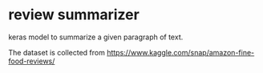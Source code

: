 # review summarizer
keras model to summarize a given paragraph of text.

The dataset is collected from https://www.kaggle.com/snap/amazon-fine-food-reviews/
